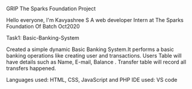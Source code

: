 GRIP The Sparks Foundation Project

Hello everyone, I'm Kavyashree S
A web developer Intern at The Sparks Foundation Of Batch Oct2020

Task1: Basic-Banking-System

Created a simple dynamic Basic Banking System.It performs a basic banking operations like creating user and transactions. Users Table will have details such as Name, E-mail, Balance . Transfer table will record all transfers happened.

Languages used: HTML, CSS, JavaScript and PHP
IDE used: VS code
